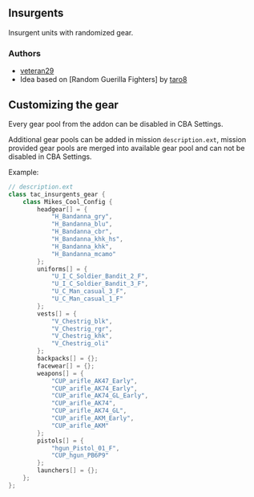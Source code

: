 ## Insurgents

Insurgent units with randomized gear.

### Authors

- [veteran29](https://github.com/veteran29)
- Idea based on [Random Guerilla Fighters] by [taro8](https://github.com/taro8)


## Customizing the gear

Every gear pool from the addon can be disabled in CBA Settings.

Additional gear pools can be added in mission `description.ext`, mission provided gear pools are merged into available gear pool and can not be disabled in CBA Settings.

Example:
```cpp
// description.ext
class tac_insurgents_gear {
    class Mikes_Cool_Config {
        headgear[] = {
            "H_Bandanna_gry",
            "H_Bandanna_blu",
            "H_Bandanna_cbr",
            "H_Bandanna_khk_hs",
            "H_Bandanna_khk",
            "H_Bandanna_mcamo"
        };
        uniforms[] = {
            "U_I_C_Soldier_Bandit_2_F",
            "U_I_C_Soldier_Bandit_3_F",
            "U_C_Man_casual_3_F",
            "U_C_Man_casual_1_F"
        };
        vests[] = {
            "V_Chestrig_blk",
            "V_Chestrig_rgr",
            "V_Chestrig_khk",
            "V_Chestrig_oli"
        };
        backpacks[] = {};
        facewear[] = {};
        weapons[] = {
            "CUP_arifle_AK47_Early",
            "CUP_arifle_AK74_Early",
            "CUP_arifle_AK74_GL_Early",
            "CUP_arifle_AK74",
            "CUP_arifle_AK74_GL",
            "CUP_arifle_AKM_Early",
            "CUP_arifle_AKM"
        };
        pistols[] = {
            "hgun_Pistol_01_F",
            "CUP_hgun_PB6P9"
        };
        launchers[] = {};
    };
};
```

